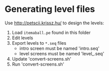 # Generating level files

Use http://petscii.krissz.hu/ to design the levels:

1. Load `itemaball.pe` found in this folder
2. Edit levels
3. Export levels to `*.seq` files
   - intro screen must be named 'intro.seq'
   - level screens must be named 'level_<n>.seq'
4. Update 'convert-screens.sh'
5. Run 'convert-screens.sh'

